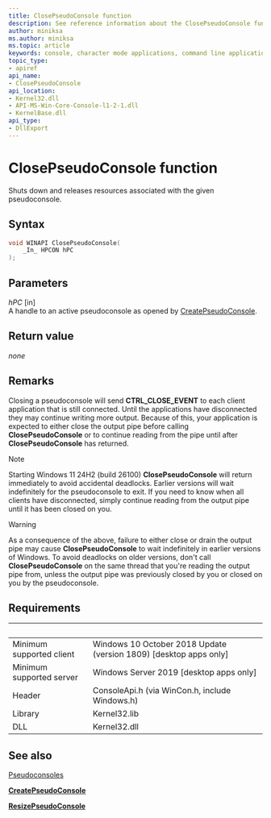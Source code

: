 ```yaml
---
title: ClosePseudoConsole function
description: See reference information about the ClosePseudoConsole function, which closes a pseudoconsole from the given handle.
author: miniksa
ms.author: miniksa
ms.topic: article
keywords: console, character mode applications, command line applications, terminal applications, console api, conpty, pseudoconsole
topic_type:
- apiref
api_name:
- ClosePseudoConsole
api_location:
- Kernel32.dll
- API-MS-Win-Core-Console-l1-2-1.dll
- KernelBase.dll
api_type:
- DllExport
---
```


# ClosePseudoConsole function

Shuts down and releases resources associated with the given pseudoconsole.

## Syntax

```C
void WINAPI ClosePseudoConsole(
    _In_ HPCON hPC
);
```

## Parameters

*hPC* \[in\]  
A handle to an active pseudoconsole as opened by [CreatePseudoConsole](createpseudoconsole.md).

## Return value

*none*

## Remarks

Closing a pseudoconsole will send **CTRL_CLOSE_EVENT** to each client application that is still connected. Until the applications have disconnected they may continue writing more output. Because of this, your application is expected to either close the output pipe before calling **ClosePseudoConsole** or to continue reading from the pipe until after **ClosePseudoConsole** has returned.

> [!NOTE]
> Starting Windows 11 24H2 (build 26100) **ClosePseudoConsole** will return immediately to avoid accidental deadlocks. Earlier versions will wait indefinitely for the pseudoconsole to exit. If you need to know when all clients have disconnected, simply continue reading from the output pipe until it has been closed on you.

> [!WARNING]
> As a consequence of the above, failure to either close or drain the output pipe may cause **ClosePseudoConsole** to wait indefinitely in earlier versions of Windows. To avoid deadlocks on older versions, don't call **ClosePseudoConsole** on the same thread that you're reading the output pipe from, unless the output pipe was previously closed by you or closed on you by the pseudoconsole.

## Requirements

| &nbsp; | &nbsp; |
|-|-|
| Minimum supported client | Windows 10 October 2018 Update (version 1809) \[desktop apps only\] |
| Minimum supported server | Windows Server 2019 \[desktop apps only\] |
| Header | ConsoleApi.h (via WinCon.h, include Windows.h) |
| Library | Kernel32.lib |
| DLL | Kernel32.dll |

## See also

[Pseudoconsoles](pseudoconsoles.md)

[**CreatePseudoConsole**](createpseudoconsole.md)

[**ResizePseudoConsole**](resizepseudoconsole.md)
